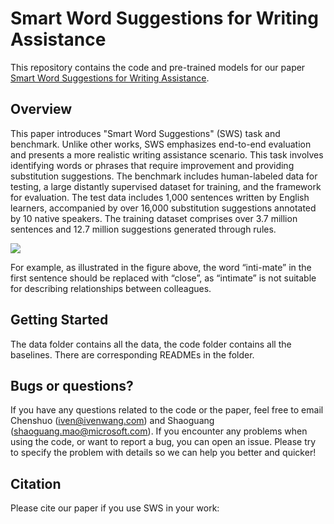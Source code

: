 # Smart Word Suggestions for Writing Assistance

This repository contains the code and pre-trained models for our paper [Smart Word Suggestions for Writing Assistance]().

## Overview

This paper introduces "Smart Word Suggestions" (SWS) task and benchmark. 
Unlike other works, SWS emphasizes end-to-end evaluation and presents a more realistic writing assistance scenario. 
This task involves identifying words or phrases that require improvement and providing substitution suggestions. 
The benchmark includes human-labeled data for testing, a large distantly supervised dataset for training, and the framework for evaluation. 
The test data includes 1,000 sentences written by English learners, accompanied by over 16,000 substitution suggestions annotated by 10 native speakers. 
The training dataset comprises over 3.7 million sentences and 12.7 million suggestions generated through rules. 

![](https://tva1.sinaimg.cn/large/008vOhrAly1hdvfxw0o8fj30u00y2tgd.jpg)

For example, as illustrated in the figure above, the word “inti-mate” in the first sentence should be replaced with
“close”, as “intimate” is not suitable for describing relationships between colleagues.

## Getting Started

The data folder contains all the data, the code folder contains all the baselines. There are corresponding READMEs in the folder. 

## Bugs or questions?

If you have any questions related to the code or the paper, feel free to email Chenshuo (iven@ivenwang.com) and Shaoguang (shaoguang.mao@microsoft.com). If you encounter any problems when using the code, or want to report a bug, you can open an issue. Please try to specify the problem with details so we can help you better and quicker!

## Citation

Please cite our paper if you use SWS in your work:

```

```
